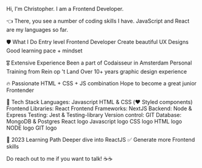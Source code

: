 Hi, I'm Christopher. I am a Frontend Developer.

👈 There, you see a number of coding skills I have. JavaScript and React are my languages so far.

🛡️ What I Do
Entry level Frontend Developer
Create beautiful UX Designs
Good learning pace + mindset

🎖️ Extensive Experience
Been a part of Codaisseur in Amsterdam
Personal Training from Rein op 't Land
Over 10+ years graphic design experience

🔥 Passionate
HTML + CSS + JS combination
Hope to become a great junior Frontender

🤖 Tech Stack
Languages: Javascript
HTML & CSS (❤️ Styled components)
Frontend Libraries: React
Frontend Frameworks: NextJS
Backend: Node & Express
Testing: Jest & Testing-library
Version control: GIT
Database: MongoDB & Postgres
React logo Javascript logo CSS logo HTML logo NODE logo GIT logo

🔭 2023 Learning Path
Deeper dive into ReactJS ✅
Generate more Frontend skills

Do reach out to me if you want to talk! ☕☕
